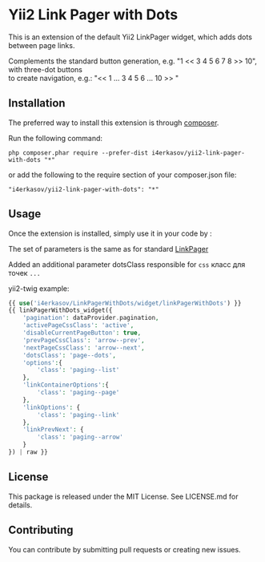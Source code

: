 Yii2 Link Pager with Dots
=================================================

This is an extension of the default Yii2 LinkPager widget, which adds dots between page links.


Complements the standard button generation, e.g. "1 << 3 4 5 6 7 8 >> 10", with three-dot buttons  
to create navigation, e.g.: "<< 1 ... 3 4 5 6 ... 10 >> "

Installation
------------

The preferred way to install this extension is through [composer](http://getcomposer.org/download/).

Run the following command:

```
php composer.phar require --prefer-dist i4erkasov/yii2-link-pager-with-dots "*"
```

or add the following to the require section of your composer.json file:

```
"i4erkasov/yii2-link-pager-with-dots": "*"
```

Usage
-----

Once the extension is installed, simply use it in your code by  :

The set of parameters is the same as for standard [LinkPager](https://www.yiiframework.com/doc/api/2.0/yii-widgets-linkpager)

Added an additional parameter dotsClass responsible for ```css``` класс для точек ```...```

yii2-twig example:

```php
{{ use('i4erkasov/LinkPagerWithDots/widget/linkPagerWithDots') }}
{{ linkPagerWithDots_widget({
    'pagination': dataProvider.pagination,
    'activePageCssClass': 'active',
    'disableCurrentPageButton': true,
    'prevPageCssClass': 'arrow--prev',
    'nextPageCssClass': 'arrow--next',
    'dotsClass': 'page--dots',
    'options':{
        'class': 'paging--list'
    },
    'linkContainerOptions':{
        'class': 'paging--page'
    },
    'linkOptions': {
        'class': 'paging--link'
    },
    'linkPrevNext': {
        'class': 'paging--arrow'
    }
}) | raw }}
```
## License
This package is released under the MIT License. See LICENSE.md for details.

## Contributing
You can contribute by submitting pull requests or creating new issues.
